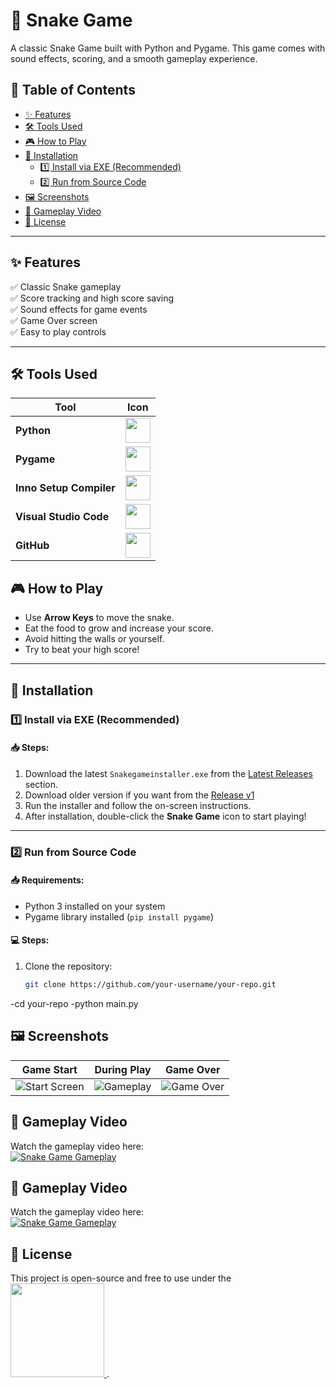 # 🐍 Snake Game

A classic Snake Game built with Python and Pygame. This game comes with sound effects, scoring, and a smooth gameplay experience.

## 📑 Table of Contents
- [✨ Features](#-features)
- [🛠 Tools Used](#-tools-used)
- [🎮 How to Play](#-how-to-play)
- [💾 Installation](#-installation)
  - [1️⃣ Install via EXE (Recommended)](#1️⃣-install-via-exe-recommended)
  - [2️⃣ Run from Source Code](#2️⃣-run-from-source-code)
- [🖼 Screenshots](#-screenshots)
- [🎥 Gameplay Video](#-gameplay-video)
- [📜 License](#-license
)
---

## ✨ Features
✅ Classic Snake gameplay  
✅ Score tracking and high score saving  
✅ Sound effects for game events  
✅ Game Over screen  
✅ Easy to play controls  

---

## 🛠 Tools Used

| Tool                 | Icon |
|----------------------|------|
| **Python**           | <img src="https://img.icons8.com/color/48/000000/python.png" width="40"/> |
| **Pygame**           | <img src="https://www.pygame.org/docs/_static/pygame_tiny.png" width="40"/> |
| **Inno Setup Compiler** | <img src="https://img.icons8.com/color/48/000000/windows-10.png" width="40"/> |
| **Visual Studio Code** | <img src="https://img.icons8.com/color/48/000000/visual-studio-code-2019.png" width="40"/> |
| **GitHub**           | <img src="https://img.icons8.com/ios-glyphs/48/000000/github.png" width="40"/> |


## 🎮 How to Play
- Use **Arrow Keys** to move the snake.
- Eat the food to grow and increase your score.
- Avoid hitting the walls or yourself.
- Try to beat your high score!

---

## 💾 Installation

### 1️⃣ Install via EXE (Recommended)
#### 📥 Steps:
1. Download the latest `Snakegameinstaller.exe` from the [Latest Releases](https://github.com/hamzza07x/Snake-game/releases/tag/release-v1.0) section.
2. Download older version if you want from the [Release v1](https://github.com/hamzza07x/Snake-game/releases/tag/release-v1)
3. Run the installer and follow the on-screen instructions.
4. After installation, double-click the **Snake Game** icon to start playing!

---

### 2️⃣ Run from Source Code
#### 📥 Requirements:
- Python 3 installed on your system
- Pygame library installed (`pip install pygame`)

#### 💻 Steps:
1. Clone the repository:
   ```bash
   git clone https://github.com/your-username/your-repo.git

-cd your-repo
-python main.py
## 🖼 Screenshots

| Game Start | During Play | Game Over |
|-----------|------------|----------|
| ![Start Screen](https://github.com/hamzza07x/Snake-game/blob/main/S1.png) | ![Gameplay](https://github.com/hamzza07x/Snake-game/blob/main/S2.png) | ![Game Over](https://github.com/hamzza07x/Snake-game/blob/main/S3.png) |

## 🎥 Gameplay Video

Watch the gameplay video here:  
[![Snake Game Gameplay](https://github.com/hamzza07x/Snake-game/blob/main/S2.png)](https://github.com/hamzza07x/Snake-game/blob/main/Gameplay.mkv)
## 🎥 Gameplay Video

Watch the gameplay video here:  
[![Snake Game Gameplay](https://img.youtube.com/vi/Ru5nGD7hUf0/0.jpg
)](https://www.youtube.com/watch?v=Ru5nGD7hUf0)


## 📜 License
This project is open-source and free to use under the 
<a href="https://opensource.org/license/mit" target="_blank">
  <img src="https://i0.wp.com/opensource.org/wp-content/uploads/2023/03/cropped-OSI-horizontal-large.png?fit=640%2C229&ssl=1" width="150"/>
</a>.

